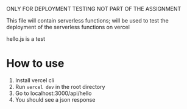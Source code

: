 ONLY FOR DEPLOYMENT TESTING
NOT PART OF THE ASSIGNMENT

This file will contain serverless functions; will be used
to test the deployment of the serverless functions
on vercel

hello.js is a test

# How to use

1. Install vercel cli
2. Run `vercel dev` in the root directory
3. Go to localhost:3000/api/hello
4. You should see a json response
